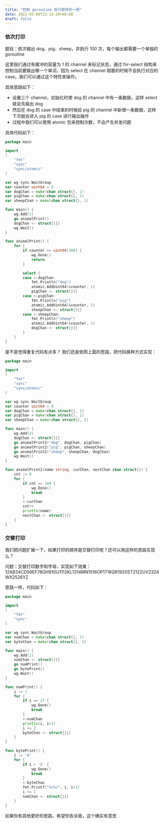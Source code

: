 ```yaml
---
title: "控制 goroutine 执行顺序的一例"
date: 2022-02-08T22:14:29+08:00
draft: false
---
```


### 依次打印
题目：依次输出 dog、pig、sheep，并执行 100 次，每个输出都需要一个单独的 goroutine

这里我们通过有缓冲的容量为 1 的 channel 来标记状态，通过 for-select 结构来控制当前要输出哪一个单词，因为 select 在 channel 阻塞的时候不会执行对应的 case，我们可以通过这个特性来操作。

具体思路如下：
* 设置三个 channel，初始化时使 dog 的 channel 中有一条数据，这样 select 就会先输出 dog
* 然后在 dog 的 case 中结束的时候给 pig 的 channel 中新增一条数据，这样下次就会进入 pig 的 case 进行输出操作
* 过程中我们可以使用 atomic 包来控制次数，不会产生并发问题

具体代码如下：
```Go
package main

import
(
	"fmt"
	"sync"
	"sync/atomic"
)

var wg sync.WaitGroup
var counter uint64 = 0
var dogChan = make(chan struct{}, 1)
var pigChan = make(chan struct{}, 1)
var sheepChan = make(chan struct{}, 1)

func main() {
	wg.Add(1)
	go animalPrint()
	dogChan <- struct{}{}
	wg.Wait()
}

func animalPrint() {
	for {
		if counter == uint64(300) {
			wg.Done()
			return
		}

		select {
		case <-dogChan:
			fmt.Println("dog")
			atomic.AddUint64(&counter, 1)
			pigChan <- struct{}{}
		case <-pigChan:
			fmt.Println("pig")
			atomic.AddUint64(&counter, 1)
			sheepChan <- struct{}{}
		case <-sheepChan:
			fmt.Println("sheep")
			atomic.AddUint64(&counter, 1)
			dogChan <- struct{}{}
		}
	}
}
```

是不是觉得重复代码有点多？
我们还是依照上面的思路，把代码换种方式实现：
```Go
package main

import
(
	"fmt"
	"sync"
	"sync/atomic"
)

var wg sync.WaitGroup
var counter uint64 = 0
var dogChan = make(chan struct{}, 1)
var pigChan = make(chan struct{}, 1)
var sheepChan = make(chan struct{}, 1)

func main() {
	wg.Add(3)
	dogChan <- struct{}{}
	go animalPrint2("dog", dogChan, pigChan)
	go animalPrint2("pig", pigChan, sheepChan)
	go animalPrint2("sheep", sheepChan, dogChan)
	wg.Wait()
}

func animalPrint2(name string, curChan, nextChan chan struct{}) {
	cnt := 0
	for {
		if cnt == 100 {
			wg.Done()
			break
		}
		<-curChan
		cnt++
		println(name)
		nextChan <- struct{}{}
	}
}
```

### 交替打印
我们把问题扩展一下，如果打印的顺序是交替打印呢？还可以用这样的思路实现么？

问题：交替打印数字和字母，实现如下效果：
12AB34CD56EF78GH910IJ1112KL1314MN1516OP1718QR1920ST2122UV2324WX2526YZ

思路一样，代码如下：

```Go
package main

import
(
	"fmt"
	"sync"
)

var wg sync.WaitGroup
var numChan = make(chan struct{}, 1)
var byteChan = make(chan struct{}, 1)

func main() {
	wg.Add(2)
	numChan <- struct{}{}
	go numPrint()
	go bytePrint()
	wg.Wait()
}

func numPrint() {
	i := 1
	for {
		if i == 27 {
			wg.Done()
			break
		}
		<-numChan
		println(i, i+1)
		i += 2
		byteChan <- struct{}{}
	}
}

func bytePrint() {
	i := 'A'
	for {
		if i > 'Z' {
			wg.Done()
			break
		}
		<-byteChan
		fmt.Printf("%c%c", i, i+1)
		i += 2
		numChan <- struct{}{}
	}
}
```

如果你有其他更好的思路，希望你告诉我，这个确实有意思
